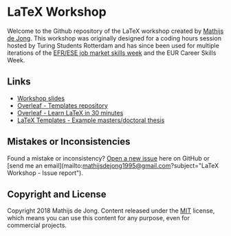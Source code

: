 # LaTeX Workshop
Welcome to the Github repository of the LaTeX workshop created by [Mathijs de Jong](https://www.linkedin.com/in/mathijsdejong995/). This workshop was originally designed for a coding hours session hosted by Turing Students Rotterdam and has since been used for multiple iterations of the [EFR/ESE job market skills week](https://www.efr.nl/education/efrese-job-market-skills) and the EUR Career Skills Week.

## Links
- [Workshop slides](https://github.com/Mathijs995/LaTeX-Workshop/raw/master/LaTeX%20Workshop%20-%20Presentation.pdf)
- [Overleaf - Templates repository](https://www.overleaf.com/latex/templates)
- [Overleaf - Learn LaTeX in 30 minutes](https://www.sharelatex.com/learn/latex/Learn_LaTeX_in_30_minutes)
- [LaTeX Templates - Example masters/doctoral thesis](https://www.latextemplates.com/template/masters-doctoral-thesis)

## Mistakes or Inconsistencies
Found a mistake or inconsistency? [Open a new issue](https://github.com/Mathijs995/LaTeX-Workshop/issues) here on GitHub or [send me an email](mailto:mathijsdejong1995@gmail.com?subject="LaTeX Workshop - Issue report").

## Copyright and License
Copyright 2018 Mathijs de Jong. Content released under the [MIT](https://github.com/BlackrockDigital/startbootstrap-agency/blob/gh-pages/LICENSE) license, which means you can use this content for any purpose, even for commercial projects.
